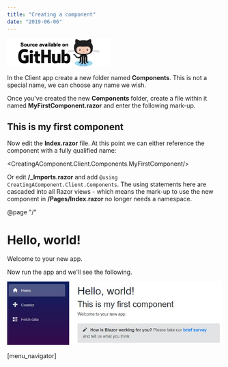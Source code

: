 ```yaml
---
title: "Creating a component"
date: "2019-06-06"
---
```


[![](images/SourceLink.png)](https://github.com/mrpmorris/blazor-university/tree/master/src/Components/CreatingAComponent)

In the Client app create a new folder named **Components**. This is not a special name, we can choose any name we wish.

Once you've created the new **Components** folder, create a file within it named **MyFirstComponent.razor** and enter the following mark-up.

<div>
    <h2>This is my first component</h2>
</div>

Now edit the **Index.razor** file. At this point we can either reference the component with a fully qualified name:

<CreatingAComponent.Client.Components.MyFirstComponent/>

Or edit **/\_Imports.razor** and add `@using CreatingAComponent.Client.Components`. The using statements here are cascaded into all Razor views - which means the mark-up to use the new component in **/Pages/Index.razor** no longer needs a namespace.

@page "/"

<h1>Hello, world!</h1>
<MyFirstComponent/>

Welcome to your new app.

<SurveyPrompt Title="How is Blazor working for you?" />

Now run the app and we'll see the following.

![](images/ThisIsMyFirstComponent.jpg)

\[menu\_navigator\]
